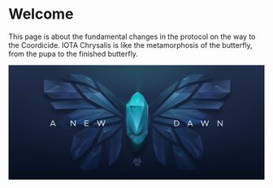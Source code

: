 # Welcome

This page is about the fundamental changes in the protocol on the way to the Coordicide. IOTA Chrysalis is like the metamorphosis of the butterfly, from the pupa to the finished butterfly.

![](./assets/01_butterfly.png)